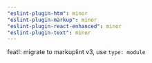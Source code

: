 ```yaml
---
"eslint-plugin-htm": minor
"eslint-plugin-markup": minor
"eslint-plugin-react-enhanced": minor
"eslint-plugin-text": minor
---
```


feat!: migrate to markuplint v3, use `type: module`
